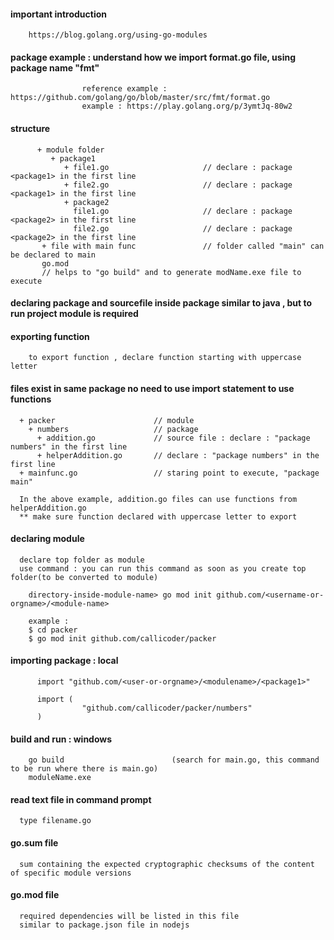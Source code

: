 #### important introduction

        https://blog.golang.org/using-go-modules

#### package example : understand how we import format.go file, using package name "fmt"

                    reference example : https://github.com/golang/go/blob/master/src/fmt/format.go
                    example : https://play.golang.org/p/3ymtJq-80w2
#### structure          

          + module folder
             + package1
                + file1.go                     // declare : package <package1> in the first line
                + file2.go                     // declare : package <package1> in the first line     
                + package2
                  file1.go                     // declare : package <package2> in the first line      
                  file2.go                     // declare : package <package2> in the first line      
           + file with main func               // folder called "main" can be declared to main
           go.mod      
           // helps to "go build" and to generate modName.exe file to execute  
           
           
#### declaring package and sourcefile inside package similar to java , but to run project module is required


#### exporting function 

        to export function , declare function starting with uppercase letter

#### files exist in same package no need to use import statement to use functions

      + packer                      // module
        + numbers                   // package
          + addition.go             // source file : declare : "package numbers" in the first line
          + helperAddition.go       // declare : "package numbers" in the first line              
      + mainfunc.go                 // staring point to execute, "package main"
      
      In the above example, addition.go files can use functions from helperAddition.go
      ** make sure function declared with uppercase letter to export
         
         
#### declaring module

      declare top folder as module      
      use command : you can run this command as soon as you create top folder(to be converted to module)
        
        directory-inside-module-name> go mod init github.com/<username-or-orgname>/<module-name>
      
        example : 
        $ cd packer
        $ go mod init github.com/callicoder/packer
        
#### importing package : local

          import "github.com/<user-or-orgname>/<modulename>/<package1>"

          import (
                    "github.com/callicoder/packer/numbers"
          )
        
#### build and run : windows

        go build                        (search for main.go, this command to be run where there is main.go)
        moduleName.exe
        
        
####  read text file in command prompt

      type filename.go
      
      
#### go.sum file

      sum containing the expected cryptographic checksums of the content of specific module versions
      
#### go.mod file

      required dependencies will be listed in this file
      similar to package.json file in nodejs
      
      
      
         
